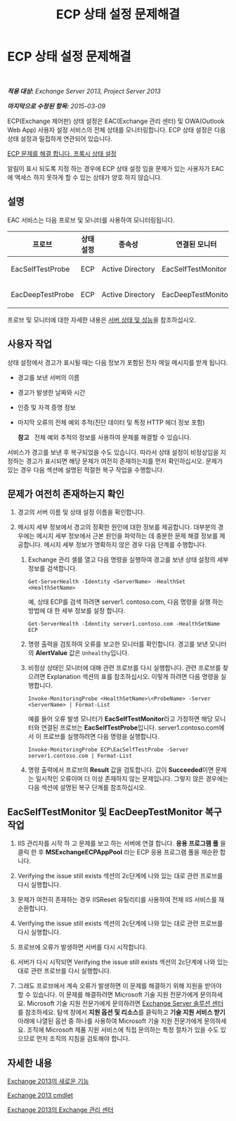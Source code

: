 ﻿---
title: ECP 상태 설정 문제해결
TOCTitle: ECP 상태 설정 문제해결
ms:assetid: 0a1cfcd5-585c-4a0a-9d3c-28dc49e16a6c
ms:mtpsurl: https://technet.microsoft.com/ko-kr/library/ms.exch.scom.ecp(v=EXCHG.150)
ms:contentKeyID: 53275568
ms.date: 03/06/2017
mtps_version: v=EXCHG.150
ms.translationtype: MT
---

# ECP 상태 설정 문제해결

 

_**적용 대상:** Exchange Server 2013, Project Server 2013_

_**마지막으로 수정된 항목:** 2015-03-09_

ECP(Exchange 제어판) 상태 설정은 EAC(Exchange 관리 센터) 및 OWA(Outlook Web App) 사용자 설정 서비스의 전체 상태를 모니터링합니다. ECP 상태 설정은 다음 상태 설정과 밀접하게 연관되어 있습니다.

[ECP 문제를 해결 합니다. 프록시 상태 설정](troubleshooting-ecp-proxy-health-set.md)

알림이 표시 되도록 지정 하는 경우에 ECP 상태 설정 임을 문제가 있는 사용자가 EAC에 액세스 하지 못하게 할 수 있는 상태가 양호 하지 않습니다.

## 설명

EAC 서비스는 다음 프로브 및 모니터를 사용하여 모니터링됩니다.


<table>
<colgroup>
<col style="width: 25%" />
<col style="width: 25%" />
<col style="width: 25%" />
<col style="width: 25%" />
</colgroup>
<thead>
<tr class="header">
<th>프로브</th>
<th>상태 설정</th>
<th>종속성</th>
<th>연결된 모니터</th>
</tr>
</thead>
<tbody>
<tr class="odd">
<td><p>EacSelfTestProbe</p></td>
<td><p>ECP</p></td>
<td><p>Active Directory</p></td>
<td><p>EacSelfTestMonitor</p></td>
</tr>
<tr class="even">
<td><p>EacDeepTestProbe</p></td>
<td><p>ECP</p></td>
<td><p>Active Directory</p></td>
<td><p>EacDeepTestMonitor</p></td>
</tr>
</tbody>
</table>


프로브 및 모니터에 대한 자세한 내용은 [서버 상태 및 성능](https://technet.microsoft.com/ko-kr/library/jj150551\(v=exchg.150\))을 참조하십시오.

## 사용자 작업

상태 설정에서 경고가 표시될 때는 다음 정보가 포함된 전자 메일 메시지를 받게 됩니다.

  - 경고를 보낸 서버의 이름

  - 경고가 발생한 날짜와 시간

  - 인증 및 자격 증명 정보

  - 마지막 오류의 전체 예외 추적(진단 데이터 및 특정 HTTP 헤더 정보 포함)
    
    **참고**   전체 예외 추적의 정보를 사용하여 문제를 해결할 수 있습니다.

서비스가 경고를 보낸 후 복구되었을 수도 있습니다. 따라서 상태 설정이 비정상임을 지정하는 경고가 표시되면 해당 문제가 여전히 존재하는지를 먼저 확인하십시오. 문제가 있는 경우 다음 섹션에 설명된 적절한 복구 작업을 수행합니다.

## 문제가 여전히 존재하는지 확인

1.  경고의 서버 이름 및 상태 설정 이름을 확인합니다.

2.  메시지 세부 정보에서 경고의 정확한 원인에 대한 정보를 제공합니다. 대부분의 경우에는 메시지 세부 정보에서 근본 원인을 파악하는 데 충분한 문제 해결 정보를 제공합니다. 메시지 세부 정보가 명확하지 않은 경우 다음 단계를 수행합니다.
    
    1.  Exchange 관리 셸를 열고 다음 명령을 실행하여 경고를 보낸 상태 설정의 세부 정보를 검색합니다.
        
            Get-ServerHealth -Identity <ServerName> -HealthSet <HealthSetName>
        
        예, 상태 ECP를 검색 하려면 server1. contoso.com, 다음 명령을 실행 하는 방법에 대 한 세부 정보를 설정 합니다.
        
            Get-ServerHealth -Identity server1.contoso.com -HealthSetName ECP
    
    2.  명령 출력을 검토하여 오류를 보고한 모니터를 확인합니다. 경고를 보낸 모니터의 **AlertValue** 값은 `Unhealthy`입니다.
    
    3.  비정상 상태인 모니터에 대해 관련 프로브를 다시 실행합니다. 관련 프로브를 찾으려면 Explanation 섹션의 표를 참조하십시오. 이렇게 하려면 다음 명령을 실행합니다.
        
            Invoke-MonitoringProbe <HealthSetName>\<ProbeName> -Server <ServerName> | Format-List
        
        예를 들어 오류 발생 모니터가 **EacSelfTestMonitor**라고 가정하면 해당 모니터와 연결된 프로브는 **EacSelfTestProbe**입니다. server1.contoso.com에서 이 프로브를 실행하려면 다음 명령을 실행합니다.
        
            Invoke-MonitoringProbe ECP\EacSelfTestProbe -Server server1.contoso.com | Format-List
    
    4.  명령 출력에서 프로브의 **Result** 값을 검토합니다. 값이 **Succeeded**이면 문제는 일시적인 오류이며 더 이상 존재하지 않는 문제입니다. 그렇지 않은 경우에는 다음 섹션에 설명된 복구 단계를 참조하십시오.

## EacSelfTestMonitor 및 EacDeepTestMonitor 복구 작업

1.  IIS 관리자를 시작 하 고 문제를 보고 하는 서버에 연결 합니다. **응용 프로그램 풀** 을 클릭 한 후 **MSExchangeECPAppPool** 라는 ECP 응용 프로그램 풀을 재순환 합니다.

2.  Verifying the issue still exists 섹션의 2c단계에 나와 있는 대로 관련 프로브를 다시 실행합니다.

3.  문제가 여전히 존재하는 경우 IISReset 유틸리티를 사용하여 전체 IIS 서비스를 재순환합니다.

4.  Verifying the issue still exists 섹션의 2c단계에 나와 있는 대로 관련 프로브를 다시 실행합니다.

5.  프로브에 오류가 발생하면 서버를 다시 시작합니다.

6.  서버가 다시 시작되면 Verifying the issue still exists 섹션의 2c단계에 나와 있는 대로 관련 프로브를 다시 실행합니다.

7.  그래도 프로브에서 계속 오류가 발생하면 이 문제를 해결하기 위해 지원을 받아야 할 수 있습니다. 이 문제를 해결하려면 Microsoft 기술 지원 전문가에게 문의하세요. Microsoft 기술 지원 전문가에게 문의하려면 [Exchange Server 솔루션 센터](https://go.microsoft.com/fwlink/p/?linkid=180809)를 참조하세요. 탐색 창에서 **지원 옵션 및 리소스**를 클릭하고 **기술 지원 서비스 받기** 아래에 나열된 옵션 중 하나를 사용하여 Microsoft 기술 지원 전문가에게 문의하세요. 조직에 Microsoft 제품 지원 서비스에 직접 문의하는 특정 절차가 있을 수도 있으므로 먼저 조직의 지침을 검토해야 합니다.

## 자세한 내용

[Exchange 2013의 새로운 기능](https://technet.microsoft.com/ko-kr/library/jj150540\(v=exchg.150\))

[Exchange 2013 cmdlet](https://technet.microsoft.com/ko-kr/library/bb124413\(v=exchg.150\))

[Exchange 2013의 Exchange 관리 센터](https://technet.microsoft.com/ko-kr/library/jj150562\(v=exchg.150\))

